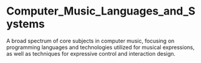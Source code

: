 # Computer_Music_Languages_and_Systems

A broad spectrum of core subjects in computer music, focusing on programming languages and technologies utilized for musical expressions, as well as techniques for expressive control and interaction design.

